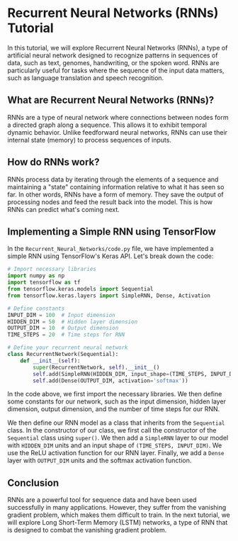 # Recurrent Neural Networks (RNNs) Tutorial

In this tutorial, we will explore Recurrent Neural Networks (RNNs), a type of artificial neural network designed to recognize patterns in sequences of data, such as text, genomes, handwriting, or the spoken word. RNNs are particularly useful for tasks where the sequence of the input data matters, such as language translation and speech recognition.

## What are Recurrent Neural Networks (RNNs)?

RNNs are a type of neural network where connections between nodes form a directed graph along a sequence. This allows it to exhibit temporal dynamic behavior. Unlike feedforward neural networks, RNNs can use their internal state (memory) to process sequences of inputs.

## How do RNNs work?

RNNs process data by iterating through the elements of a sequence and maintaining a "state" containing information relative to what it has seen so far. In other words, RNNs have a form of memory. They save the output of processing nodes and feed the result back into the model. This is how RNNs can predict what's coming next.

## Implementing a Simple RNN using TensorFlow

In the `Recurrent_Neural_Networks/code.py` file, we have implemented a simple RNN using TensorFlow's Keras API. Let's break down the code:

```python
# Import necessary libraries
import numpy as np
import tensorflow as tf
from tensorflow.keras.models import Sequential
from tensorflow.keras.layers import SimpleRNN, Dense, Activation

# Define constants
INPUT_DIM = 100  # Input dimension
HIDDEN_DIM = 50  # Hidden layer dimension
OUTPUT_DIM = 10  # Output dimension
TIME_STEPS = 20  # Time steps for RNN

# Define your recurrent neural network
class RecurrentNetwork(Sequential):
    def __init__(self):
        super(RecurrentNetwork, self).__init__()
        self.add(SimpleRNN(HIDDEN_DIM, input_shape=(TIME_STEPS, INPUT_DIM), activation='relu'))
        self.add(Dense(OUTPUT_DIM, activation='softmax'))
```

In the code above, we first import the necessary libraries. We then define some constants for our network, such as the input dimension, hidden layer dimension, output dimension, and the number of time steps for our RNN.

We then define our RNN model as a class that inherits from the `Sequential` class. In the constructor of our class, we first call the constructor of the `Sequential` class using `super()`. We then add a `SimpleRNN` layer to our model with `HIDDEN_DIM` units and an input shape of `(TIME_STEPS, INPUT_DIM)`. We use the ReLU activation function for our RNN layer. Finally, we add a `Dense` layer with `OUTPUT_DIM` units and the softmax activation function.

## Conclusion

RNNs are a powerful tool for sequence data and have been used successfully in many applications. However, they suffer from the vanishing gradient problem, which makes them difficult to train. In the next tutorial, we will explore Long Short-Term Memory (LSTM) networks, a type of RNN that is designed to combat the vanishing gradient problem.
